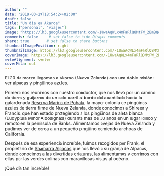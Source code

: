 ```yaml
---
author: ""
date: "2019-03-29T18:54:24+02:00"
draft: false
title: "Un día en Akaroa"
tags: ["personal", "viajes"]
image: "https://lh3.googleusercontent.com/-1UwaAqWLx4mFaRlQ8MtFW_2BmBQoQzYI__iKcY6HBQI4tBTDssnyHZMERtqC7MsPHopqGSAZY-Y_S5xav0P3nsu0xzFrKcUXlGQEI9Wwzp756P6SF5svbGw_qrgEAQ5okgovJU8Xpk=w1920-h1080"
comments: false     # set false to hide Disqus comments
share: true        # set false to share buttons
thumbnailImagePosition: right
thumbnailImage: https://lh3.googleusercontent.com/-1UwaAqWLx4mFaRlQ8MtFW_2BmBQoQzYI__iKcY6HBQI4tBTDssnyHZMERtqC7MsPHopqGSAZY-Y_S5xav0P3nsu0xzFrKcUXlGQEI9Wwzp756P6SF5svbGw_qrgEAQ5okgovJU8Xpk=w1920-h1080
coverImage: https://lh3.googleusercontent.com/-1UwaAqWLx4mFaRlQ8MtFW_2BmBQoQzYI__iKcY6HBQI4tBTDssnyHZMERtqC7MsPHopqGSAZY-Y_S5xav0P3nsu0xzFrKcUXlGQEI9Wwzp756P6SF5svbGw_qrgEAQ5okgovJU8Xpk=w1920-h1080
metaAlignment: center
coverMeta: out
---
```


El 29 de marzo llegamos a Akaroa (Nueva Zelanda) con una doble misión: ver alpacas y pingüinos azules.

<!--more-->

Primero nos reunimos con nuestro conductor, que nos llevó por un camino de tierra y guijarros de un solo carril al borde del acantilado hasta la galardonada [Reserva Marina de Pohatu](https://www.pohatu.co.nz/),  la mayor colonia de pingüinos azules de tierra firme de Nueva Zelanda, donde conocimos a Shireen y Francis, que han estado protegiendo a los pingüinos de aleta blanca (Eudyptula Minor Albosignata) durante más de 30 años en un lugar idílico y remoto en la península de Banks. Alimentamos ovejas de Nueva Zelanda y pudimos ver de cerca a un pequeño pingüino comiendo anchoas de California.

Después de esa experiencia increíble, fuimos recogidos por Frank, el propietario de [Shamarra Alpacas](https://www.shamarra-alpacas.co.nz/) que nos llevó a su granja de Alpacas, donde conocimos a las divertidas criaturas, las alimentamos y corrimos con ellas por las verdes colinas con maravillosas vistas al océano.

¡Qué día tan increíble!

<script src="https://cdn.jsdelivr.net/npm/publicalbum@latest/dist/pa-embed-player.min.js" async></script>
<div class="pa-embed-player" style="width:100%; height:480px; display:none;"
  data-link="https://photos.app.goo.gl/sPemmbpe5ghzcv5m8"
  data-title="181 new photos by Jorge Cortell">
  <img data-src="https://lh3.googleusercontent.com/OiepyhFDG59P4oexdO0lD0B2pksMF_jNcovRtELSGwF6OIb0ihh0iuckl0flmCx5grKlJIpQQ-7N355FLVZg9VevX3RHFrpSxdyPHSdQLF9f5ngSiPH96I6_JHB6kAx0oaee6eOvCG8=w1920-h1080" src="" alt="" />
  <img data-src="https://lh3.googleusercontent.com/mbQbPV0L7HKxQasHTky806qyE4vyt-U1wfJNwlLnoAqkf-MlhHOyODENqZXI7_NESCw4iixNzUOKSeS0eRNwnH8-pzbfXBUR3zJqpByJH3ez8m5s0QlHfAzHbAU1apLuCJ_l6QsbClw=w1920-h1080" src="" alt="" />
  <img data-src="https://lh3.googleusercontent.com/6DkmgFUGk4Jh0MdOOKOL70QiCn6Pr8TQ2m-7yg2Cw134MCCYm8rCI52_ET7ale7TVnoYbMpkNYzmyabJUHpcuBc0PiyYjFGEF2pAtP3Kn_V2wJ363QRsPrPp_JbVb-EfIDHcdTGrczQ=w1920-h1080" src="" alt="" />
  <img data-src="https://lh3.googleusercontent.com/IQCBkGlmutCo810GQeC82A6iwOSW1DJsk8eex-4G4CdQkdW96GSFXIu_oCeEzJCYnOZvXvrsY8HIkxcdD-5TCk_cfMX_01dyspreXGr9n-d5DHyoSnMxJwGAU82dcwsPOPCTGddYI68=w1920-h1080" src="" alt="" />
  <img data-src="https://lh3.googleusercontent.com/VWp9Y14qxtqQftrDDjYkiYPyiEQBWQ9E1M62ivcUBkDKVnYS9YiXeDe1diL616EO5PaCymBE3g_Fo73IG0EzcHwHGPFQ_RZ5wWequdsWSUwPJlVQuBdV2zvpG8jpkhbqpNd0TFsD4nw=w1920-h1080" src="" alt="" />
  <img data-src="https://lh3.googleusercontent.com/nfVgLLQMvUi5qDBEGzyeceeFsOQqNXlpPSrXBUBlMZdYPNnB3PRgmvf-Oeq5kHaqX7sPhcqlPwPeVGPvJVADIG8PpbIg_9Zy2S3uTGoh_2N15WTVOLeeiCsXYcZ-j9pn_UjDc94feiQ=w1920-h1080" src="" alt="" />
  <img data-src="https://lh3.googleusercontent.com/_q4NySxgd-wLhJdKy7S6E3uD695mejSdsLTxmuCQGHgQU3XsfmHVOkjMDYqwbkkTzaTgJ1-XrGGJ6g_HFM5spYh5TsnadWWxyoBfWLgKey-cN3chXqB0rG6LBfchlmRfRoMopP1tlGs=w1920-h1080" src="" alt="" />
  <img data-src="https://lh3.googleusercontent.com/9nOyFQ2NlFIW1soOGbrrZBXSr1NPo_gh_08M3QVfom-IqBuYH4f9zE0Lh4TkEBUZ0ndALWGxv1jYtUuXiZkxiN1J9q85BlVKIbAMyzzHwsEDQYjDTVIF86NDWlIaaWg9thzOzITO9Zc=w1920-h1080" src="" alt="" />
  <img data-src="https://lh3.googleusercontent.com/V4oAWwlvpb3dJUGA4pvkWsgTCSpRaxSC3X8951PjdQWRg7__k9UfnealKu1ZtgN7QB8e3VL24Or2bZvaPsahiCNcwl2jgSkCmFQIZL463uceIURNW7uu59xsD_-A1oLfxbEeOLPJ8jo=w1920-h1080" src="" alt="" />
  <img data-src="https://lh3.googleusercontent.com/Y2wHt6yAxuzMBRmmK4iM8a8SLLpHGVdDuBez62wNB9asGcAtvmgrWuGDhdZi6t4LY2hAQ_i4e3v-NBJOGkAnKBZukfUqiuOEmfKppC07ci29CNMCUz_kesSveIaLuJDSH4YY8_MpBVI=w1920-h1080" src="" alt="" />
  <img data-src="https://lh3.googleusercontent.com/wrwf5vRo9IkFjZUkITHvzyg6H9Ph3H2KoXlg1SpJpTBQllyZWzlRBGOMg7zPkx7Ay-872rhEqaCCXkGe8M6UB8N5ZNO2hghsygcVNg0Q0kq5602Cclop9Nqp5DeT6egDbwsb8tjNXnc=w1920-h1080" src="" alt="" />
  <img data-src="https://lh3.googleusercontent.com/SBlb-9FkCltzcf0P8Ro9AlcNvBU6PSfG7b5pkgTaXOcXSGSj2d8bhwNfxkv0gRuvMpUOpA22UprtX-X580i0xws99dvLGe1YXEbRXcDKDLnjjEy4qaSxKsjoF6py7Nf_ZaEcrYKTsFA=w1920-h1080" src="" alt="" />
  <img data-src="https://lh3.googleusercontent.com/7gJICJhHLNJqSs5L5upHdHYfjX-anDiQIDKmkUuGw6BPidztV43Z86WUqjxjxTiMV2ehRXwYXZj_HtIg8-fdb6KoJ2ptPIhUJr2yO7AeYMxuAe4JJCN_wIZ44w1CXw4ukDPgO-CPD5c=w1920-h1080" src="" alt="" />
  <img data-src="https://lh3.googleusercontent.com/ZFHzXHFbmiF9t5F1FcBVMeP9NRR58StvM53vUQ2ggUjty5BrsjMZD7MCDe87cTWdb6l-9JIv9w7aTjnCwqeZlcY3yWVyPrYG_xAp7R8TS6E67bg6DRJFKtO4mNhkiJXqkrXA7XzOMjA=w1920-h1080" src="" alt="" />
  <img data-src="https://lh3.googleusercontent.com/yEjowkE0kIdu7D6wOtEKUhqwT9jZCYo7DnWu-I3fpcrCaA87AGqCVzPbcuR_QJKT3ozwdUC2v-TpxBB-igCnzT2YtLn9oBH2R1MsI6y7PPhU7NR9J48g8JQPrqb2pOHHQfoFGb6ZzJI=w1920-h1080" src="" alt="" />
  <img data-src="https://lh3.googleusercontent.com/e7Yaf0_rZP_SvNWirV-OIh7tDU283xcgd3gXc84h1MSwsi_QfOc0rWQvQ8dewZIuzUlr2E-PRT4htXrGWVRYkwG4cQFija-9KcQkb0tEojFDro6NPKEO9Qft8cD2QHzUQnA2oUKRlVw=w1920-h1080" src="" alt="" />
  <img data-src="https://lh3.googleusercontent.com/VOeDdkMXO9e2bceYVzqHFFZj2PsX1gXR_VXxOLWX5IjmLPezvj-tR5mTnKyKpj3NHAOOuhfJyP4IlboYgIFh0d64rLvqryyn8pknAKO7NGKukDpG9xvIlOG24rSEkTcEzkFokRnJqaA=w1920-h1080" src="" alt="" />
  <img data-src="https://lh3.googleusercontent.com/-KVhn7CMlKjwTps7Ja_GaMV_1nwQFh_bqNACVAN2AZkxe1IekkMsW1WEyoiuF8uSOEwvhHv1ZCzrdAYvGk0mZRfbpFTErfjhH_UrSSqxRacHBRtqdLdUiODA33-EjTz0WidjeW2ma1g=w1920-h1080" src="" alt="" />
  <img data-src="https://lh3.googleusercontent.com/OrO013eoC-GdOCucFjo9Rqf2hwbl5wOPaZslA73wQsEZwTTMvm5bDRwg9NqeSp2__g4-DBYFOxFaoThMtHc_Iu3-9Vas8xl3Jt8D1M_pT09QbkDakLiFb4hAZY6WG2Z0Xui0OlAA-lM=w1920-h1080" src="" alt="" />
  <img data-src="https://lh3.googleusercontent.com/GF30U06aa5un904aZUgqdW_PFXTPLioJNglSn9i0qgtRndwiFnNOvCr_MG2m0uNg12c5iL3AyCef1rjcTgO3A3_z0xXCFN_VTm16AI93tXPTEBtM8ejTsMuxOpvRnqOn4QgsMcJVR_k=w1920-h1080" src="" alt="" />
  <img data-src="https://lh3.googleusercontent.com/Vjk4Tjy1uzMee2wX0hNz7DI1vw7GlCB9rRDVMr1l5MIiQlZ-V2ZHVCVBtslpNthVnL02AiXrYOlWSayQ_NxOGe35NQEDKGQ44oJiUEd0am3TD1yRXF2Bq6HaxTFpNFYg445hj11zp8I=w1920-h1080" src="" alt="" />
  <img data-src="https://lh3.googleusercontent.com/GWyacsRXOmVMw3CfoDWbRvYcZR3bwm6hZCX0Fkvag6s2lNI5oYYIZ4Y_tuOD8lC00nUxYX3KIS_kN1DgDYnwfugPtqk0HVtQcwtf4jIqFdPbPKi1hYju04n3ORyuAoNRIqQEOr311Zo=w1920-h1080" src="" alt="" />
  <img data-src="https://lh3.googleusercontent.com/u-CjaGYiSJZMoJnPHnsAFj1w2oUja7xrmq0X7t3hi6hBxawZ0ObtbdCDBs0vs32W1_8Cztw3IG-AOALvEn9vQ9eBVo2UM8BhtMYO-Wyj3jxKKt2CcIUPOPRgA044nmrVmlcoYlRdFZQ=w1920-h1080" src="" alt="" />
  <img data-src="https://lh3.googleusercontent.com/0PsA9Cm05lLEZ5eFvaM2i47PvqWePsIVzcAsNBcUoI7aXO1dKrXWLhNn4MV9O7ocHfngSdZSB0_iRcLYMYy1ry8gdhXxTWK7HLqmL8K_xz4-GIQTGAtxUpbPKs7rXIz_y_2-h0OvPvM=w1920-h1080" src="" alt="" />
  <img data-src="https://lh3.googleusercontent.com/LCw9KAjNwN4LuCq6v-EPw6gUVgJw4aBWPfc0jpMVG97_TYJDSV5Ofqg4H-SnsztIz3pcmXtrlKKlOlElXmrnvlolb8zM-5y5EJYEyUKDyzoUQ-qGuAN49TtLbFaac0LuVW6IFfvgrhU=w1920-h1080" src="" alt="" />
  <img data-src="https://lh3.googleusercontent.com/SNEnJpNhTKJ547yUgkGd6ckTbMEugMTASlbU4XqIb2xh2OLPHo1BRlkGTr3Dp4k8OKK4kSt84Bccqmm_fgmEaQkIghDWv_ln9pEOY-eDTemjfPhxnqT6f1DUeEIIcSjlM8ULf7nR3ms=w1920-h1080" src="" alt="" />
  <img data-src="https://lh3.googleusercontent.com/A0Y8rF-Y16_tOy3LDSLpIidjOmuc4r1PR2qockFmtZAAUV3T8KNsL_x2WOJBhpZDfZZ54Q_Se_4qsyV_-Rf7QPZKjL2m--7xDvlPg5ULskf4XvhtzyCTsClH3xb2YHtCVE_AFSWfnxo=w1920-h1080" src="" alt="" />
  <img data-src="https://lh3.googleusercontent.com/xpaABTcqHrAqS2eLlqAdx6RfG-oRIuuC2341lAl56sgShzlKTstzuCQNihcTulz-Jxb3eLJJNkmnr6q96yszlvs5nrzbjwSML2lX7gYNvXBMugiBaBLZZBsW2Ki5Z0QxXrLYZxZ6vTU=w1920-h1080" src="" alt="" />
  <img data-src="https://lh3.googleusercontent.com/Xvd9p3WtAkp7UMaz0rzb6O5xYQIDVtIwSTOZsfn9uPkHl1VN7LmTEvgQrrDj3q_MCdFot5eFJ5g5YHWX74ZyppEFVF86sp74B2Nfl8nfzJ7xPTtYx_DndeMGNb1F2RGcTG21KjAckOk=w1920-h1080" src="" alt="" />
  <img data-src="https://lh3.googleusercontent.com/K1EdXi4q1nYY74Z4enSUaDWWFPFuhgoe5lzQxNe8b5HBQn5DWiS7pg4ZToaEULWu62BYY3Z3Q5-XnU7WbVbl7nedYpL05l8qj-Gv4KTmOHkxTJjLvKHtEOrm2vHcYxsS9GoAqzAmOKY=w1920-h1080" src="" alt="" />
  <img data-src="https://lh3.googleusercontent.com/w7OVLlOxxWtPC6ylRDWlUsHGufYbCiS7rWIpO3U7rXWZtz0vbEioDDX9t3GSBTTPGsrsNGfM3D2HCrd8wetHYCEMpbFYjNNj5xKqx8ygpRNn_CBMwl8pIgk4hTH90qPOdsampL80m9U=w1920-h1080" src="" alt="" />
  <img data-src="https://lh3.googleusercontent.com/zNlUGuoimnLEWhQdHqQ-BsLgxC5iMQ0SJnaQQU3fFu6IrcLRtHC9s-1mG35aDHfFG_6KVVSaX-OsYVJZjbWp--ykmVWlKC4S_rg4Aq0v7RV73JfeSvO2tRKGWRq6dBjkoweCqn844CE=w1920-h1080" src="" alt="" />
  <img data-src="https://lh3.googleusercontent.com/Oli-i4X1wCzv1VEjNDBYMw4FyGgvH_u_6bkCqZqq0i-dYqgZS3k3usJJSbM6NeZkHjRpfO1W4vI3FNosiQUhY5MQWrrgXo2p_SFOGHhcUjOd9P3FBS0Tjpk2iYPhjt1HoMlzsTKIGzM=w1920-h1080" src="" alt="" />
  <img data-src="https://lh3.googleusercontent.com/VHPdkoPdYHEkQTaQFm2-qN89jtSp4IlagfjjEjitdhcUiwhwSa0RPkJEhl8oVuXcT4hLpSlO4uMPSyc27XNBtPePfziGfHdgUA1yNYeB3xpkCUvvaAgt5szu8FZAbOGDPXECugayMFs=w1920-h1080" src="" alt="" />
  <img data-src="https://lh3.googleusercontent.com/j6nRE6Oehsx4Kv7hLZnifKGhTyc95-rwnPBZBA7fOZQy2DvtB4XWph9fU8OhZAkM3OlGtV4f7ODLLTDFv1n5iPTtXq19JLv07aNVorHy8Dt2kyZlinOElP-taJhbwfj-Pa3f76GFR4s=w1920-h1080" src="" alt="" />
  <img data-src="https://lh3.googleusercontent.com/TCpzoFdbnIAbCSW3wfiNQF05aMjy_BnnEZdimoIyTL-1Gr3YIUothlsn8oHL0baeyz3vTVVFsraj1yHgsmAGslaU6W_MIfdoB6V69sk_TkXXi1FhyFBvIeiZF4JgtJMmN9ppesduc_Q=w1920-h1080" src="" alt="" />
  <img data-src="https://lh3.googleusercontent.com/qCIStPPvhFPlILZmUQn-604101Bkc0_2NP7vU-bOpoQ4liJTJGZIfCCfox2LCj5mc63-BsewoWsGHcwdeco-9h4c4dEop_mBrD16VYgKY1ZB4rQse5p1Qn0InXFqJpDEH_HChSRtL3w=w1920-h1080" src="" alt="" />
  <img data-src="https://lh3.googleusercontent.com/g1JdNl0pA-2dLfhEGRzJpeTQw2IQZUuquFwLTZeRnNGpxcIQCWMkOhFrcJUDbjLqDDxgi4Ycu-HbuMiPoeG1UBtO5A0aW6yCaNNLAyOja5TQlhaEWe7k26jl_LCHYjqlOyJssK-V88w=w1920-h1080" src="" alt="" />
  <img data-src="https://lh3.googleusercontent.com/hBoub-15gyczzrSl2PHxkuaQAFo5HD8mdHtLj9TIx6rFDKOIacb4nuepWalrw5A6-JYL7iqA3fG64Nia4XU51eyWnpBEWYykLK9Ma6Qut8dlgqtjde6z7rhPy3vW_B-WymdxO_xyQuM=w1920-h1080" src="" alt="" />
  <img data-src="https://lh3.googleusercontent.com/07F5GRtwYaGF8jVv5CPb_1IHgdUjxun_9tTjsseEsKm5qdKKEo3DrVmuuWV3A8RaxWGAL9NnZiZI1ezHTa9uyXP8N6Qk4gMINOKfzOhaRk_Vpv4-ZSs6Tsqd2b8evMm4yHIUgKmYHkU=w1920-h1080" src="" alt="" />
  <img data-src="https://lh3.googleusercontent.com/4tJpWz3ycMDNFM9tHTi8PMCPAraqbw3xMQyLg2e6eW1xJDqHc_BqDzrta_eZA9jrle5UWuaY1I0o_TQR-beNXK_3JHtX9fx15Zb5gwYafocTpUBFpanrpoHaBNdb1kCxAhdWHw2qe5M=w1920-h1080" src="" alt="" />
  <img data-src="https://lh3.googleusercontent.com/hp6km8m9yFkBMdW0kIJyEEcDDTjUsEX6EnURkiNxTU9BBtrzbrzZgIpqCOnrNNjjuaEVuRwtt6tozjuRfMf21XhgpG6ZaH_1_WRgym2Ri1NdajZerLxkcS4zDITV_K1etBeRzv9akSY=w1920-h1080" src="" alt="" />
  <img data-src="https://lh3.googleusercontent.com/WkREwEyRLC6ctDZQB4FoeLC0FrQg0oe5TrDTN8eeUM9lifca49rcwxuSfIgNz9lhuYLMdAE1AgeHHrLHtxJG2RkjUFSH8SPi9SlPIqdO6umeGfsYG0LuxM4ID9zFEsiw1D8BaeM9c2A=w1920-h1080" src="" alt="" />
  <img data-src="https://lh3.googleusercontent.com/WhUtf6s0BYcC1UlV395HHATn2RJKxXeOWRA9yKINtTYtAZq0vZhOom5D8TN3R5dkk4V8nLdMpGmMbEYmgG1C5XFcvJQl-IzmWGqU3YGELhspKHtvVPDWCPhca9kscz9rSf05t3_uj1s=w1920-h1080" src="" alt="" />
  <img data-src="https://lh3.googleusercontent.com/AHarNnECPtZbIg1rUGWmp3GYXI6vQ7Q6FhbmSSA2AMz4ur-Pnilrrmq5O6roxsMFmNigS9drmOrKM0WPe6y1pMG0bjpajTv6_FbknWggx_SWuEX-oK0yEQKRXaSM8IgvxE6eM7e5a0M=w1920-h1080" src="" alt="" />
  <img data-src="https://lh3.googleusercontent.com/aoylZ5k59EnkLr6sLsl5aLCv736-7ZKlahDWcuzcJZAwNWjc6J2fcmKPDR_MBKyWSwc3SPHg1lb6dgJRwQ2KjrnJ5e1AzkBYV1iFBO2rF311iXOcjffgjQi7P5L6rZXHMU71lPv87HI=w1920-h1080" src="" alt="" />
  <img data-src="https://lh3.googleusercontent.com/Z38RRlYAnhexaOtyz_n6vjh2QvpSbYXngMNpBBKo__6UTgVeXRBnh_pzBDfKK_VxJReMW8SISWyXzRccexII67wNxEcQ1jW56M87b4TtXT1feR2N5GUREdl0S8MHoJ9Bgl7tLmCWScQ=w1920-h1080" src="" alt="" />
  <img data-src="https://lh3.googleusercontent.com/SpT7AG-iRpvuJxIgKo61Ez8aoxTzR5kZ4F5syJr04VC-IzPheqLDoEzQjiq-8LC6zDNAfQ5VPvflkdZUX98KzlsnVDsfZDL7LGsfxys26MHLH6gn6qLKrCwIYAK8EzWgRsliSola2IE=w1920-h1080" src="" alt="" />
  <img data-src="https://lh3.googleusercontent.com/0M9jd9XtR3RRiKH2dFH_2izv0j2CCxTwrTUO5_1AEcwDsyZrfm7lxJWFy3emvxueMTdOt5EqVsZvM0SITbT7o9gnkQ1bAky-FQPH7Qyk9EdEVJEzJ7RhritA-EY1-C73VgGgszpaz4A=w1920-h1080" src="" alt="" />
  <img data-src="https://lh3.googleusercontent.com/jAapzw4GOwagCEVMa2JHo8rLPD8QgfT04Z9n5KJiDRy15Es3roOwKQbyBK-aaEX1Ak90nYAeBT_tTZn_0ROyeI5pypFb6sZroE13rKOTV0XJ5RUqOLyg5unrYuq2z-Vs1ruviqEo6rA=w1920-h1080" src="" alt="" />
  <img data-src="https://lh3.googleusercontent.com/gd-Oz6ITddD-2UEDxAYWXvK50H4jXzt6CzICjBQRdYsbGHi0NEwmKIabHGN_daEKotSGLd-NTjQYgkUxdP3jDfliSVf3oqDLNgLsc2BgtzFaKTZZrQwV4kp15m3FF2vwTnU-myJV84w=w1920-h1080" src="" alt="" />
  <img data-src="https://lh3.googleusercontent.com/LGs3Ur_dOG1fPjWuBl93jO3ykDNy3-D9c6RfkiawyQyMvZGfOPoPJLGEcIBmKY8SjY54Zn0l02I0Ulotyyhu4VwgO1zqjewAzn2_luzu2Qd08Q76Byu3q9NzeZKPTzyW6y_xU5p19bA=w1920-h1080" src="" alt="" />
  <img data-src="https://lh3.googleusercontent.com/zYgxa3xuvfGJnovjCyWS84uKSXgFWd64AOzWjPXHS86P9N3a5Qw_4F_-cTib1FQPpSNvqq-11q67izTXqQVLqG6hs4anlC2yZYXEDWc0W8lpLl1QIl5QBTTZJgFj1N6Akb78lJdKaaA=w1920-h1080" src="" alt="" />
  <img data-src="https://lh3.googleusercontent.com/h26seuLCiNe2oyjg6O8Ndmf7b_yH8NPK-BVF4Id1FW6bzM_NkNiG0O1YBhTCCndtz-i0uTxmTDSo-ciB1a5pODqhc_A-y_gH3JXxt94yo9Vo89UdBfhq-vZ3lKcCG2NLSZ0hSw9olHE=w1920-h1080" src="" alt="" />
  <img data-src="https://lh3.googleusercontent.com/ufbLFyLpEmOjTymFH2_6mv9eiuU0GEvkwMPaH-qPxIdu35iObAnELJZNi5QXaXnuoLsGkB0E8Fk0iDF6QzhsW94dKhT0vog72e7j4ngnI6tGwFygCjeTUUEVGaBYJGT0rjDgkU3PSn0=w1920-h1080" src="" alt="" />
  <img data-src="https://lh3.googleusercontent.com/77_55933aofKIMXL4NuSshUh9LpJwAQvfVubnkILc1R18osLyUFMvgaYreO71qVjpPjtzXkO_wjordmz3yfwNGIIQCU1qNIa1PvO2VIqitZ9Mek-P5W_ERIwMrxWVQATmeQ57BnrmAM=w1920-h1080" src="" alt="" />
  <img data-src="https://lh3.googleusercontent.com/ITbtYJUGXD5Z7v5r9dbm2PwSoXpoQeaX73f__iWUewgObeQMcajCDzfmWXBFmy6uP0CUc-ulBk7UJiwHVkZBQ7CxgAbl7Q50NXyrho0Rvh2JPA3PPXzhN_cjfK1flEksZc9uOj7hMpc=w1920-h1080" src="" alt="" />
  <img data-src="https://lh3.googleusercontent.com/-JIakFWAuK4wCXIpi4b-cMOBeQ_P-pL7jAhHZWrBNJC2tVFV_U-9fRjU5qxlWtClZyVMv-mH9eEI4P6cBQrhTb-5Fghl7tVsnOpNHD6NSstRdv_7e2aJW_7O1Do-iz4GIZmi80H2B_c=w1920-h1080" src="" alt="" />
  <img data-src="https://lh3.googleusercontent.com/D3eJ74IaGW8iEaqp0uFc7_DGK4PDh_okST8YMug2SfmukAgBa9EVgPH8WyQ9KkIuoyBEWmmG49aP6Vc1tVPJEVY72WlH7O5iS1E0sQICOXvDWL_KWblTsrvO_pJ3WpMadYkDNLh7eGw=w1920-h1080" src="" alt="" />
  <img data-src="https://lh3.googleusercontent.com/dT-HIolP0QvmD6Y7_4pAhINud__uqy1uO1yzKdrnNcgTQbk0raSmWEmNbgn1y7I24pEavLKpv8A_DWlcJr59O4cBa0ZjKxpvGBiIzTya6HRITqTeb4lMeAmG7gZyykfdBWfNT5LenQY=w1920-h1080" src="" alt="" />
  <img data-src="https://lh3.googleusercontent.com/ls7GgODSbuOzMg8Q61RkLcki9ErJtHV5T0aBQgFBcm0EjsGsPkHMzDv2Qiy3a2wPJp9-iXQX6qZnGHq8wjdCtF4CWzKf_zGuwW_N6H4c_oG10ebcBC4wCrLC1ysdsl-dIJouGcp_33M=w1920-h1080" src="" alt="" />
  <img data-src="https://lh3.googleusercontent.com/vTbrtQJmtBlwhfZbk9uR5WoJeKbggy-8-ldss3CjoBnWDNxFM28UQYnDzopgOde66i_w0ossESVOQM-9jfeZN4y1v1iBbpDvptNGaF_Iu19sNG_yopTDIBFJt0CDzIl4LP7-1g1Dqys=w1920-h1080" src="" alt="" />
  <img data-src="https://lh3.googleusercontent.com/TIWPyfqEmTtSDKm54g2Ms7Pofe9p8TFiu1uxidxyx2mEAJ4uQ3cyH04zeUG096-f5rINOHZ40yR27fxcX_C_0d7G3pIu642VZZwkCJQOgqmsvfvkvOEqaQScNjY7WnyyS9VFToVvKZY=w1920-h1080" src="" alt="" />
  <img data-src="https://lh3.googleusercontent.com/4zOvTmpkSvqk2f9lYrEpgXviSygL35Noe7pCRqo5nxFMVV5J46E2b1cx6iE85vhCWaFIXk4KQ7QUePP4OMyurypmhe_fqbx5wLbAdHdNOoczhlnDBuZq9dLlqpTXGxaPFD4uazhbTgU=w1920-h1080" src="" alt="" />
  <img data-src="https://lh3.googleusercontent.com/t97t6VhnBLbZYj0RbFrN1EccgFMAjQW_txi4AMzwaFZuQOO1uBwB0Vwk9U7-cQPs1fbjyhLGrCK7Tk7or3GPcD2OHa9bl8yKYh-X2KlCKrJUU1duhBUEnFLDWh6KwdZQzZMCfLVgYeE=w1920-h1080" src="" alt="" />
  <img data-src="https://lh3.googleusercontent.com/2VRwni4hd_zTfceCCQ0WsoHd03674wHhBV4cBTet-FDGPvdcBDHBswfK1Fo-tW6b02ilDOxXt5ejMKWm92LtD1r_xqSNOmb11GTCRszfAymQH-n-nM5oW8AIHPZaBwiIUz-eV4O1UOQ=w1920-h1080" src="" alt="" />
  <img data-src="https://lh3.googleusercontent.com/PfGlSA6TnoXPzDw02RbVbJzz6ETHwD3q7g2hEPAdHaWYbGIJ2THy8prPivEi9u4nq59XNgFEe-cdkrNQ8o07yOtw2ZxBy-41Pc0BMspkF9cfybNPKW-Nf4tjiQOEB6oHu9t00YeYWfQ=w1920-h1080" src="" alt="" />
  <img data-src="https://lh3.googleusercontent.com/WuDx9rDD5ed-ws1RNzw-5wj7WPpsmGax820dvyvNZNa9G5844zdbNi3e27i268pydGpls8qAfBJTWUuNQ90-db4nuwUgP1w4si3N512fFbNHc0BIRg-YuABx9bDLsHw2J0keG6Psxsg=w1920-h1080" src="" alt="" />
  <img data-src="https://lh3.googleusercontent.com/0TVNCcWrt2iEQ6EN-phIWgRKq71tb76Xii5jIg5erGYeMMVfe2Xd_-jvZLS6opdNcoCNFDHiJ_kZmhhMLzy6wbDAimQ8jUO5fqVepCf0G3Uqmsz6Lt0QhcKXNoQJJiPi00GlnMZDXsk=w1920-h1080" src="" alt="" />
  <img data-src="https://lh3.googleusercontent.com/yWBBNlJdIEztUf3MqtRc4uNNviIZBJq6FsW-kDbk1XVpUBrNZE4x0cyaGPjjWSUq0V_MvjTYbcbSco37EVSZxTmjJnyZBAvhrVmC3XQFRF66ldTAyEn7r62-fPGo2nwuonoGdDhYI_0=w1920-h1080" src="" alt="" />
  <img data-src="https://lh3.googleusercontent.com/b6TWjiUiG_NKTX1-e7IAzhNJpynpmWSxHM0blre97Rf5SoUP7kVO2vGAUNe_dxg__lXb4hMtfg3ObeouxBCgsOcyqV2kPkkHM5LT9YvtogUR7BREm5EULRXqJgTrhOWiqM4ZcjeuLME=w1920-h1080" src="" alt="" />
  <img data-src="https://lh3.googleusercontent.com/R5sJcjWzoaDfqpxOKUx5nnvj-TErf2SSKzFybysM37nCdZ5toWKNSRElGArxQcx3xrkuYTysIPlf0AFFMdTc_pi51ug2-oMFR67OZWFpKr-tivOPvggagDi_s9kefCIZZWJxRVZnZfE=w1920-h1080" src="" alt="" />
  <img data-src="https://lh3.googleusercontent.com/zFLkmH5F3bsozfplqp9G4G4gwmj28t8cEh-898YrcSiN4p_Y0bBzk5Cn6fKdHFJxFJYJr9v9Br6gFaCI5602m-r2xe0nJDlqwQFpngL74IWTl9QzsLbvy3Ycf2e0LlrbMBzLzNnK5mk=w1920-h1080" src="" alt="" />
  <img data-src="https://lh3.googleusercontent.com/8yOdp5hRtztsxAR-lVUqnyL3V-VegQj1axNMWbarnXrN7YX1yaTPV8kG_YUfWQGMVNj7DwKGSuuAdVV8Te1R6I6JEHq2yJllqfccof-FGO4sz7jNRtE-shA-MGh73-sxKwAfL0Qykto=w1920-h1080" src="" alt="" />
  <img data-src="https://lh3.googleusercontent.com/mqxX4Hfjqraao4SP7LLQF6r7meeqrGUEU7fMJyjuEADT217wmJ2D_GnSdoCaOXahhYuI0rXpDyK1dkDLMUZXb6VEWGUB7dC_ImPO4IRUNI4LDeTwoD0xaCKJQlXPgbDSl-s5Wtmg0h4=w1920-h1080" src="" alt="" />
  <img data-src="https://lh3.googleusercontent.com/0LoxhTXl1j1YOe-loseZO0sknJ8snGqlUUCfoRZbcHNr4EB8MiBKoAnplaI4cuaWmZkVLKSdideaSJiEVltQw680o0BTw6C68uZCEDd_KYpoI1wgU1I4Hq6tORfjImSXu4ttMiu36rM=w1920-h1080" src="" alt="" />
  <img data-src="https://lh3.googleusercontent.com/j00RNgp-L2FRWdJIDSerHvV9CPt6vEnyWHvKfOfuAWi5AdMHhkqUjm9AZ4RXwLj1NVDJTf5XXV0uBw1OKKaoONPVsX8aHSiVYvj8yCenMMjb0vtT9J930diu-vrdW2GKeeTkx2qAt6g=w1920-h1080" src="" alt="" />
  <img data-src="https://lh3.googleusercontent.com/qFNYZHgaRZddmrd8U7vtkS-Jsdfiejrbpd8X6FFnwhsYJ2Y9REP_gHalIm1rJpr5V-YhgRUjAW-YEUKK6Th-j9losGVO-_7FLFa16cunEGgA6jwWQ-NjpIWD3zd3EbR5-I2JrIbuHGw=w1920-h1080" src="" alt="" />
  <img data-src="https://lh3.googleusercontent.com/Y2jgFun7fm94iXMnXZli0lYhmf7NPxae4n7WtnK1RPKSgnC7GdAQiC2Drff7OiXiMh-u_9XaYcDZZSbdshChIs_VNgB4tHPc5T0Ahmt5PiIWXAzvYJr8thtZyY5SH-wNlqHlbBAdo8s=w1920-h1080" src="" alt="" />
  <img data-src="https://lh3.googleusercontent.com/aZb-DTO_DGU01cw2YnmEx8pfYd3C35TLjJ5OMWzmNA5m-D9jTWp6NHpy4g3CoriKYiSLzteat3lEZTifQM8RS86WBDJDR3Jl01l1dVUPmgs4LzUumyOQ_8mQfKblp9_327b8WPiAaQg=w1920-h1080" src="" alt="" />
  <img data-src="https://lh3.googleusercontent.com/14D_cwKy-rfJAuj6zRkscMD00WLmwVMRJmESmkLjqw_G5fwpONAEqUt18F01diABTXjFGTlQIPpLNsTuAliLWJVyFmhpYYG7gXq85Y7uzbRuv8xg1qRMViptfn16jbQhGHgQAUuwwX8=w1920-h1080" src="" alt="" />
  <img data-src="https://lh3.googleusercontent.com/4ht3DRD0p3H5S-hi163CHje13KxqirpKvmMz26NnmtZMjvfLgByfSctrlASxfitqqqnbnPTdFvwZXWxLv_VyJ6EfxTe1YeMNFGtalYlP874MdJ48x26RhLYzhwiPj9RLi7ny7FDBy4c=w1920-h1080" src="" alt="" />
  <img data-src="https://lh3.googleusercontent.com/dZfTXC-CEot8x-ZP0hEfxxtRzWxBYFTSzYSjVtXq5KdA3lUq2xpGvHbY8FOty6iVMF6aEISs2QFS_DaLAx2M8I1YfmovFDvbs9FzUYk_GA90vtjtTDQ1-2O8Xxr5knva22PGVyD6jHQ=w1920-h1080" src="" alt="" />
  <img data-src="https://lh3.googleusercontent.com/XJGd_DF6i3vZJjsCg9Yt3yDVUzoOmBL9ZQuTq9XjiEDoMrD2yFhjbao96HDSfSaiLAfyDfrcsJ-TqOCvbQ4hmRD0BWx2Jdum3WlkyQQkXoTcCtdGOGXsepU3dJjf2OHzYeKeZ0SHsBw=w1920-h1080" src="" alt="" />
  <img data-src="https://lh3.googleusercontent.com/mx8HydfcKcwtbgbhlN7kERknbPHKkZQfTbxgNgsLr4ueEfrmVs5ND5anPjWcnrS9ADswGXXJt9ewBEbGzXREdbXruItnAGyAmFROmtfhrVZBtBn5Fo-nPgF1EgnIJAowCuZL3AVRX84=w1920-h1080" src="" alt="" />
  <img data-src="https://lh3.googleusercontent.com/UKWPI03NlGjtabfC3G1JMHIh-R4Zoq92RWmhKDnbUALw2t2tuNBG3rY79yzHTTxGD0NR1ks-UeZPtL2i1xgTRUnllSfcM9fL8zxy9Dds-8C5aJgWgKYBwf62-E5Yam8oxf4b3268JLI=w1920-h1080" src="" alt="" />
  <img data-src="https://lh3.googleusercontent.com/owWPHP5-N-bB1NZd60IwyZcFq8Nkq6xPLKwq9ihw574k1RIllhomWSyvaOWJAoGJ4ujX3h8y0izeH1yEqv-c1lTeWgIotdSQAI6KhvizIYKFlSE3XRKumyoG3lCbr8hqFQ_hz6CKS8g=w1920-h1080" src="" alt="" />
  <img data-src="https://lh3.googleusercontent.com/IfulOSiY4FJHZq9WRGs59HcnJF3Q-_BM2pE1I7V4wUOOJAffyofWO75KV32fiure12-x-8ka_ibhDgDrd-cKjVX2NFvFZHZctuYm7RSsu08vAzrMONgIyiA8no7jrSRIunpFLEdU_QQ=w1920-h1080" src="" alt="" />
  <img data-src="https://lh3.googleusercontent.com/BqJgAH_K5uKiYcigVlkdwN8wDbT4nL6MnncE32-uc_6_fHE0K5pEWsYdkLY4V1AeXcdtzWtaa4KS8MlNnyhIcpWYJqYAcTpWCsxPZe1agLoz-ly7H8LkL4do5Ab_SYcNPfGT-5tiqhs=w1920-h1080" src="" alt="" />
  <img data-src="https://lh3.googleusercontent.com/pN5ARPVAthkavnUt2e1RFxE5P0Q9glUDGiSxLWbUM2NEHVyw3NM-P1rCHmz3_AqRLli82azCvrgF1rPdLXNoboVMd78Q6y8wEzwVFw4McnKIpTQI31FZhbXCgHJFHWuvB1p3687WRDk=w1920-h1080" src="" alt="" />
  <img data-src="https://lh3.googleusercontent.com/DucD7ElqiILBeriWgrFelt6sKTy30E1xgMt2xnUogk80mzbSyP0QJ05is4ew54ss565IKzPRaUbtwA7GSyJHqVpMaBYPThc0m8X8hleCu-YjM-fM3Tzdpjcn55972cQMlueCTP-dNWk=w1920-h1080" src="" alt="" />
  <img data-src="https://lh3.googleusercontent.com/LcG73ZwryVMyEyogrMT9jJcXJpQV8F10uIZZZIDwvcYy5P62f2XPQHGaLqxM_vsWooA0E_3IkrnfO2MmoWGDCjCuz_iVom5fLbYgAPaYw48g_aaqkPAmUo4tXqF_joiwZgpidyapvs0=w1920-h1080" src="" alt="" />
  <img data-src="https://lh3.googleusercontent.com/YqkwfJ1DwZgvGGgpImb0W9AR47KHwKOBanTSksVwshrREiM0EgGTOlXHApTWaZZ7-ijhOu2gAdmr1bguQS1Jz5gWaouIENRf6mt_6yJE09ClIkmMLtbWAqOfjGrZBpdJ0B8y0oVf_Dc=w1920-h1080" src="" alt="" />
  <img data-src="https://lh3.googleusercontent.com/VfeSd35bASj2F5KoppYXEUdKr-53fiGjm_W2wJKirrIGzb0toMYE5PkcwGerANT8FMAUxMdJB9aDh0MzIe8SQHred0jI0oVUgiYJYNMv14vFWezwQDrFctuqjWeWP2ns_t9wdoNgIGY=w1920-h1080" src="" alt="" />
  <img data-src="https://lh3.googleusercontent.com/WQN9CZT4NZjUCEArOZ-P7etS33h2-1zs9fQqs4de1TpJ5Pvw6Z4hSdd1uq8u02N7VVEsa933BCAM3OX9S30wlvBFp8dS2leSNB1zL9inYW2JcbJp7iiFOWYUW63119jDirp_QfEQIAM=w1920-h1080" src="" alt="" />
  <img data-src="https://lh3.googleusercontent.com/LoS2UZ7NYWD6fxBd4g_v3jhjJTJIDFYiJLipPLTAkKvooBo9NlX8H3sBS3MaaTvGI6-jc242V448BnJvL3JaANREB-8FpvunvKEX9kPkZV138FPO7xutKfV5JGx6QsFfppOrbCsFBwk=w1920-h1080" src="" alt="" />
  <img data-src="https://lh3.googleusercontent.com/8CuNCKfUZlPODaHYg-adbN77-mZ1PsWgW8Nh1sVUSrnrlb6rcaLH2sLl0eZkmmOP1z0LkX5pXIlWhKDon4BtoahyVrHFhDhvOEEg3aw9ApeAIJjr6TGcPON1nJfbCLukCDLX2tVsr08=w1920-h1080" src="" alt="" />
  <img data-src="https://lh3.googleusercontent.com/FDVmEvBgPVDweBylTUSQS38T4bvsstAOUmOUWAaYxXFqKMgm6JrY2dZGZbwlhXmMNCtog4HWbDzs_hSmIkvHcifRlSMFj6CRqm6F4bhnEqYI6KufX_GSyHcPVPipv85EnU_hdpcz-F4=w1920-h1080" src="" alt="" />
  <img data-src="https://lh3.googleusercontent.com/-Afg-YssQ_p9Jv_uMUiSsC9lHBnI8tA__9CdEN-HZwIdjFjal1dUYCI_fB47sx4Op1NQrYB7OV1wD1gNv0MZa0iKvMnVyN1rhhCmCm2gzc1qPDMgNgzUSLaGX8TnWve2wln9V9ibhSM=w1920-h1080" src="" alt="" />
  <img data-src="https://lh3.googleusercontent.com/gTDMvgYUMWKKkK7QXgbaPWjPbRt82_6TFpav2YKcZEeuKNFRDwzOfMD8kiNGKd9AOCbmcGYYxnN1fnCohRt8PMgtjsBUxyMkLoepYzCeg5_TDLihKCtAHhPHAAd_keC2k2F0MNQi8Yw=w1920-h1080" src="" alt="" />
  <img data-src="https://lh3.googleusercontent.com/eGg2Zct8y1lfkn57yAxidv2iM4RWKPahuwO6yPfkvmJ6npSxEotHHX1SlxosJCBNONmaxyEADa0PCz6KQM_UQr7Op4XzcRFqmORMYkLNMG7HuFr0NKP9vEs8rmf8Nm0KUXimrjzbUf8=w1920-h1080" src="" alt="" />
  <img data-src="https://lh3.googleusercontent.com/EXeO7pwjkLpVq_weMq9GcwBm-p7wzegFWlf3mvXGIo3v1V1ZH9f7qRvQHK2uLyq9x112VBMmZUFpjfUckSL0V2DT6Ehk8H2hIgvfQIhZVNDFNEtPd_fF4wBd0UawwothAJrh--uvD3Q=w1920-h1080" src="" alt="" />
  <img data-src="https://lh3.googleusercontent.com/1bVItjRMgEG2OQZtL88LpDdTnU4JdEylm_8ZBZmCV9OSOZ5_l3JZhxhHK7UL6k2qsNrxTsso__qk8JeaczJAbiXVh1jO_qyADXw7S1tEBHvjVounTHGnoifjmE8aVrKq14Xfw07JH-Y=w1920-h1080" src="" alt="" />
  <img data-src="https://lh3.googleusercontent.com/8DgtP2SBCjQ45INDHcEHEKmC--oIH78zjVRRqD30_VIO_skaihKTl-Su7d_fnB01SOFiUQ82TfESUaVfkL2l3B5SdYVkbnxzLQpCfWHwLPkzlveHYyXTNYGvJBR8gPyfNGAu9PHX6M4=w1920-h1080" src="" alt="" />
  <img data-src="https://lh3.googleusercontent.com/IHFB3N8mqCDowD0OW5D3UWN1pObiB4fb1sqkctSqCnhBMR678gODWs8EU9cl_ogLtO5j_WrOWnugsJAjUnC_HbQ_Dvq5H_KskcL-JBR9GABXrj9gLrFRDjOJSKsrcNdBEQ6eg_4UM-4=w1920-h1080" src="" alt="" />
  <img data-src="https://lh3.googleusercontent.com/6YAQOfG4OyHT3faajpZFOHjHpd03fphKC0UQeos5wKUkgRCkkV2rqJKUHWY9euvqGONlIEELatnnqq8KahtfVGE6GiHreo-9qo6w51IzwkhtAT9pPyN2RpyHZjwPUwj4q_4gfNnp-EI=w1920-h1080" src="" alt="" />
  <img data-src="https://lh3.googleusercontent.com/xWbeM2djFYEFmUGpK5nV-bn1kS2Atp_Kuia4-gJbxWyVHx2v_ngDk5px45B42WhSwGYYodo0uQX5RsVUHNFoRXZybNdMwUyw7HWBrum-nmwJcK4-Pkl3Cek2FWprYN5Dm3dK_vK71ko=w1920-h1080" src="" alt="" />
  <img data-src="https://lh3.googleusercontent.com/7kjR1yBkMsB_qXT1L4TdRg4FU-vsrGIaPAmjaxvzP6R60CFsVv7WxonzBP0qpErB1qX-rzeX5iTB3ATFeKIi__oyNsKE1uaLuKxlymnObQSAam8yecAWKM5TlGJFdoxv0h7B4CTyFU8=w1920-h1080" src="" alt="" />
  <img data-src="https://lh3.googleusercontent.com/bxf-kNW3bAa6jDV-nfNXUbS0JcogOeSEc_MSB6vQE8Z2KrQrIN-FzdVmF7e-2AAi-TecCnsxWe5AlZnzE7xUmumZ2GN8pG79BGQE6xy1wwzUvOTZPpAIXHo-aDZlWGaU2Iy6MPOWMAg=w1920-h1080" src="" alt="" />
  <img data-src="https://lh3.googleusercontent.com/QUTGZ3UuG1__dS_BMDtSv-CPbNLZDCMwJI0pAdIf73ceWvfi5aeSBG_AKbVsFDlEFUkR9YV2x6Ni_Wq-WUdrGl6EaixRMCUyXKc12rL7bisBxRXnIgVpPNdKABgMY1dG6HTbFKWczRM=w1920-h1080" src="" alt="" />
  <img data-src="https://lh3.googleusercontent.com/ZXlYx7QMNRP0nX2kz59xApg6sCt8OMQ_019ouVYoiaGekf4h-5rq4VIVXvCUBfSHo6VwlL-IZ5bjSEMk2Ysjol-aZzDXN-UGb9Wvy0vgt_qkgNtYxWCgDLr7pjkSdToo8ivV_jWGuF0=w1920-h1080" src="" alt="" />
  <img data-src="https://lh3.googleusercontent.com/PI6BWooVGVXXZi6t-ZaF-21tK0uiOHV8zOvYw7hi75lR8C6BalwIJyjhE-A_Pf6EvjjYXKa_u4gZZ4y5nCHZFSakY4K3G8Q8npjsmWCocu9yHCTVYiSc1_TIIy2wbWvdMyOfIwjZ-GM=w1920-h1080" src="" alt="" />
  <img data-src="https://lh3.googleusercontent.com/WjJTCtXxUTLF2b2sieI2k77QECiZQevolYWkyb094A2jtwjAIJ0ZZsBPYivXizKl3rX2UjLWn_ROqUkVfe7XybAsQu1ZjaccqCXW0EnQ_AwdebI1Soip-tKqZ-Lt5XTJHHAMbOKgCEs=w1920-h1080" src="" alt="" />
  <img data-src="https://lh3.googleusercontent.com/_lBsgZnon23Y6AFAQlKMNl9165z-4aW3KvJI7uaRfLJOBYHVP0-V4bCKAtZ4LK51ZuTi_nD7UmBpiT-Sz8kkR2mfUlmPu5BkgnHoNz2YGQ7t62vOzO-PvzCLyLoO2Xi7awC5MWYTL10=w1920-h1080" src="" alt="" />
  <img data-src="https://lh3.googleusercontent.com/-CTb8MJGrzlzYgh9dOAjRLETB4G6074kJ7T6XboKeqmxPodcldEy7xaAw8N9nLyFEL7CqZ4wxe41ddFJzzrZg8gIV6lnynw3FCtQLWX44lW6YFi3bjOTs-nTYuXqZGa7KmYuJVDYxag=w1920-h1080" src="" alt="" />
  <img data-src="https://lh3.googleusercontent.com/oTfrohDV5x2_KW5Ww2v8sSbBxGpQv4xYThkm9FD1fEUHFXQP2bKbbbAmCakEC0VFPH4DNf2twv6QJr4nA4r68Vf0gUNBUZROTTqdYMkB4DJ_CKITGm2HJUgW0jzVYeKzsQi3RizI7fc=w1920-h1080" src="" alt="" />
  <img data-src="https://lh3.googleusercontent.com/Qrv3J3Otzha4hKbVos-xkl0JUlrixtP6-bOI-7l4t2awB7v9gboEUSpie-GuTUGlQzJcGuQOXBW4yx2kEKZgyFPfTNnxQAwTXFBGiPMVkHxeekebppZdvBVwZBttzsi-9kaJzQEQc9g=w1920-h1080" src="" alt="" />
  <img data-src="https://lh3.googleusercontent.com/yiblX1p-OfqHReY4BD-CUIuU7OpbJxnEpEMsE9OiBD_gbBUBlwewAXdqkXqpRWtX4LRbY6C7IAbLwXWOSvwSjCunwse2MJaqzX8FfeiRiRdM_-oDjOTv1paQCYv77mYOWmi5tU0MV9k=w1920-h1080" src="" alt="" />
  <img data-src="https://lh3.googleusercontent.com/8Tv1AZC84Thsns8ujOo92M_cFkqMXMphyGvuAS1knCV0dIhw0nU3WgSUHW9U0LmRQO9oQuEP5UkyM2X-BQnYORSO-GCyD5JG6WWXSmsa3We_Mk4hFEY1FO3IJqtg-fUsDSS5-E4ZYSA=w1920-h1080" src="" alt="" />
  <img data-src="https://lh3.googleusercontent.com/ppqUYZMJICERHkQ_JjFCwIuXGwgVi7LGFLOFGBtgnnPhSd8PdV4pzDpWl46IMid1gimI4OdWGsDft_r_8zBk75Ybs5u6SDN7lwNzNQbgc4fcu6XysrVK-dEdDjuvzbAK56CnqefykQw=w1920-h1080" src="" alt="" />
  <img data-src="https://lh3.googleusercontent.com/jwktqhiUuO75-hqdrqpmQt6aKTIrGRG1A4TgKVH1OIttljfrvTUQ-z13gyBy59Spinob07JX1xZEur0owECPLWtZmS_TiDelVPHn-WgGhkL3s4CrN25Rrtth7WwqXRgI3pQiKAHSsqI=w1920-h1080" src="" alt="" />
  <img data-src="https://lh3.googleusercontent.com/lWIBkX7KfcL-k_nkxVnVg-pWR9AD9IW4Z7k5IYq7wemSCgCYulAFWj1wr953F0ShGnUeYOtOozwoWv4Lo3L6OJSPMAFIqzvXzarMRG_yVYsExh60_ZHT7FhEfum9e7f_UcS8XTGL0rg=w1920-h1080" src="" alt="" />
  <img data-src="https://lh3.googleusercontent.com/z-hIFs9k0XbkXswIfODKtXbytx7o4sGC7zO9fTtzeOvN78FKdh32DybNCeZrnJcy-9I8owqz3u2bFz88EX9hWorOBWCqC3FozSCCQ4i84IdefsoF3qcWqsEgUxDXHGBb_Cc3m_k5440=w1920-h1080" src="" alt="" />
  <img data-src="https://lh3.googleusercontent.com/xQIrDb8OlNF8-JP5JzHd6vYq8HkpmK78EBlvdLsvTEXmPmb3rVfoqTIbgg-b6upw4KGE5r_O-Huu6hQ1Kr0fAu7R2hbcUmjtFnaMTct_JU--6beoonCIwYybzpDDswoAZfmB6PvcHeg=w1920-h1080" src="" alt="" />
  <img data-src="https://lh3.googleusercontent.com/9CS7xA1UHyQZ-dIBKFysvbr75HETZzle325fbDshDHKDxXhJPbNbL_VP318Ia-VCrJgcT55HNo9nX7Wu3bcmUyli9p85UaJLXomDZDNTfLoKt2Fvjk5rJIVwCmw4asBFmzHJmqDsK70=w1920-h1080" src="" alt="" />
  <img data-src="https://lh3.googleusercontent.com/jV4VEqaXIAZCfRwptMfC56uouFQCLaUzFJ3tZ8UtEFVZEDJmLP6_R--4zUvAnVOa1qNOp9orzQdhqSJvRTKg592m3YRsmOMgHT6ClXFDsQcAAkiwir3-WSbN6Rcsrt8uGot7DZTz7SU=w1920-h1080" src="" alt="" />
  <img data-src="https://lh3.googleusercontent.com/5h8uVOI-jO3MUNt6U1kufqHT_MAah1BX-DzDLmC0iayvJpEp9Er4KvmSP7_xxqykRYZTVk6OMmrU4ausRLS9wpUMoqu6TBFkQgLw0ev27QB54zOBf1Y9XhkHGjNTqbnaA0xs9hpMqRQ=w1920-h1080" src="" alt="" />
  <img data-src="https://lh3.googleusercontent.com/2zGYyR4dBbM2W3eBuEKTwrwEwrt_4_MS7aiKEUHbU7FMbP0uzGmv0pSa8VuS4FYKdxmi_ZOS3sfB6FKMPvGd8Jaf_7ObuxwDWL0GDQ0Ed7yiJQpxTu8OIIgWOWtTMTBsvNtbNgxrUoA=w1920-h1080" src="" alt="" />
  <img data-src="https://lh3.googleusercontent.com/6m7bzCQGlTFYm5s4vrBkGbnDvqrZ9g6EYLi5pEfCN4vLdNo9dIHusvrFdh2ny_COa8Jc8AJ68LJjH0YfOv0HjHlLKcYoV-xGF5saHJlAiDNFYJD46IUQT2UQg2vuGtVXg_FimcShR2o=w1920-h1080" src="" alt="" />
  <img data-src="https://lh3.googleusercontent.com/FmNmlA9bs3hPHGftKxWo4sk8lCKmMvZJVt6pGzEZbp3IkXiUp_1Kym72SXdl1gswjRTF8yzmGdOgXGoF0tDpTQZ0u1URG_oiIWk7Y8tRkxi1Z6bf0gsyxK-eFbbABtCd1dF6NyoOR_4=w1920-h1080" src="" alt="" />
  <img data-src="https://lh3.googleusercontent.com/YDAt2VVRbRSmsm2pO14FYg2L28Jb12PrRucgfrL6QSRtQSgpRjgMuEpNg5qkiUrPg9UB9iQANJXYNRhAkV3tg59kOq0BC0BsZmfkWFnEIj205D2EpChIjSLegXjGQ-1AM6lFMitIPro=w1920-h1080" src="" alt="" />
  <img data-src="https://lh3.googleusercontent.com/v56DbWRMaGMAGk64XzB8GPrq1dwqC11OftXCxRTb4C6S0Mg3K4MEP8fVNxyLyYksLw-d8IAsen_fnSJmQkAtONr_LqQlWpigtT9dYHHt0UR86cLDZzr-IA5G6Bdg-XzAdOqDwCpO20I=w1920-h1080" src="" alt="" />
  <img data-src="https://lh3.googleusercontent.com/C1wdqeClfGkMjw_A4VlqLGiG3Zw9dwVYxE_nYmOUkLkdwSXqPmFSKoHzjoAARrXNF1I3RNiacdeHKDHqosPkmjEx0jPMgKQdks-OLgMQTEc57kdsddTTYs36dSCuXAEvMHTDmBHFOvg=w1920-h1080" src="" alt="" />
  <img data-src="https://lh3.googleusercontent.com/cCmv6XtGD2o88nIenGRAhuxdhjjCxyUnK21Zav4eZUhKP9eSxRoSvJgJs09B6FxViOJJAGSHUlge7TG2wEVW9MNKu1rGlRhjSu-EGGftCAqNPc9fmF0W1YR6OqWv8tGdw2GiV71duVg=w1920-h1080" src="" alt="" />
  <img data-src="https://lh3.googleusercontent.com/dSaOj3rsC-yEOzkViAwx2hXC6SoCyCSirQh4FfPHMF6SaoyXprOlkfYMmMHMTym7FQKmPE9smQBIYzbaSgAzKl8vDPUHU9oCMo_cf19szM8xyVYqBlDHh7jgK4EElZq23sIDepvO1FE=w1920-h1080" src="" alt="" />
  <img data-src="https://lh3.googleusercontent.com/cWeQyQVNWMCk0oBNxIUHCFFN0ASzSZ96waYEhiYybOWzZo1OCzmMUxRmoaGysANGQJCh2jTD1pVCSquaMOigcad1F_qHRvhbnstsOR_nNLrx9F093t7-MSjVOvj9mIPZUAEYM6IIvG0=w1920-h1080" src="" alt="" />
  <img data-src="https://lh3.googleusercontent.com/kqBh9CWg22rcuuqfPpFmjonfSFhwqXQ2XUaTe6-P3hkRTfHpB3_xG0dCopn6_emMgb90DQ8ICe7OSHNPjJ-owSi0BVS_gfBTWBh5gcFunRLQN4_avZNZPTf2ZDKzOV9Rkt1U0QIw7T0=w1920-h1080" src="" alt="" />
  <img data-src="https://lh3.googleusercontent.com/hgGXlOqUBqqEGCKXrMvqaXssXZwGa6cVOkWGD7SjNpVFrgHitV5Nvh08p5z5a5VSCXxJo4UfbaZQzyueZqYPNn3BrMGPxjF2y3XTecTffQXUNGCtLbF-ZJkXqWsE_fupva1xNKO7rHo=w1920-h1080" src="" alt="" />
  <img data-src="https://lh3.googleusercontent.com/xIwiC5j1g89--JvPFVEtAAQwu8H5C50rn4jpALK3XsN8fccz--xmGq5y-Uy8vZoEZWHyjfwq4iEg-urNuWthZATBI2lQkEAHBRZGXwFhHlzqUxhflSA2nhgITTF8iIDDZlJw-oUdfw4=w1920-h1080" src="" alt="" />
  <img data-src="https://lh3.googleusercontent.com/42vrgB3oUkg4dNFAUmHblwXXyV6dw4PV9CJT47IShq46Zjtske-4oALBY-NWrfDex9cQ0qzwHFSWIxMt_Dwei0dsvfNUiJD0n4_yUv8lF-HOnA4MvPapU_FSG2ik0oXfabvsd2vwz6c=w1920-h1080" src="" alt="" />
  <img data-src="https://lh3.googleusercontent.com/8hUx5VyeyxGctYNaxZsDlMbkwNqu7Skl152SzuE3D926TQH4CMi4pz5-3vouN3wUQ85De_ZIpPeP1M6e5X3_OD1q_WhX5jPb2TqfKAIKlZcdVlUIClExzr97whP4Wa99AXOg6gBqjUc=w1920-h1080" src="" alt="" />
  <img data-src="https://lh3.googleusercontent.com/-ZPnL2yLHTOz-SMq5qXy5KhVconOt2y6Aw7OKrv7tF4ilL3uIdbFCGpOyQv77iBZuv_mpVs4Nw5gSJWXxV4wLPtT6T4Nz3SSYM51m5bLbmHKRPdeO7I-8WTKZXRIHU_PA7hc7nqcR6A=w1920-h1080" src="" alt="" />
  <img data-src="https://lh3.googleusercontent.com/ub0h45EmqtS8sJsLQXuKxM5avMO6RgYqDWHA-RTHOdiJVB6lamlK6clUpzMadxoxRe94hp_lWWC-bj6YJk8nivqMZ26XyvBeY7fqMeivH5Qi_UT_ebySjiGcccguk5rg7Bbx4_slBgo=w1920-h1080" src="" alt="" />
  <img data-src="https://lh3.googleusercontent.com/3dPCeIXOUfCDRY5wd4E7mbyQbZCRQv_2223Hy09w4tMzV9vdLa-V-kxFspRIjQDnOeBOUXbZMgPGzHqjSRYRINy21hbW2BO4j5dvt7rVu2z_sDlsXsOW_slFtZu4e7DMKAHuaZPrS1g=w1920-h1080" src="" alt="" />
  <img data-src="https://lh3.googleusercontent.com/DPWCwHNq6kKIfapfQ6nVxJCIfCdGOU9jQqQdhF03ssHt0G5MVBZL2861VEPlu0X9topVRMy7R3MyKjzeshD4q2do2ToXjt0QEPvcYDUJ7_8PdnPJJGy9J-2OqUIgc3Sw-ZTHplXoj3c=w1920-h1080" src="" alt="" />
  <img data-src="https://lh3.googleusercontent.com/WoRpL686jcx7qQBRN2c7Mh66xOu5aliCCIVNB2NxdUod6KB_f09oUZ4pYdXnKuX_fR_5rhDNsbAKg_XkSof6lEmWkcJ3PV1PryEIQN9PG4wdKao1Ot-139OZKgMWn6XvdzPkWo1-NVw=w1920-h1080" src="" alt="" />
  <img data-src="https://lh3.googleusercontent.com/N2LzFZfrlqWXu84DqG7OudX0ufIheQ1TpAH_apTnwKXnwsRtPlmrNvt-H4LVy5gAcT8nth0e2yrrcgXs1ljFqMIWUBpkKk1r-b8R4KgViY5LQX7psRgLC4lHmygrCaopit1EYfe6Zgc=w1920-h1080" src="" alt="" />
  <img data-src="https://lh3.googleusercontent.com/uWM_8Kiaszb1zjzw0IBDHpyOueAwVOpwN_JbzfBzIbZNRliKiD_m3hJXI9eSoxQZ23UgcPFrsOB7EVB3K4rNSGeOx44QUoxSaC6Lli6M35Vx6VSajvwo7e7nkVFM5l4wlYuCu8-J9k4=w1920-h1080" src="" alt="" />
  <img data-src="https://lh3.googleusercontent.com/Yg_3HhiHPuK66RlLWJEgB_wRzngnOGVs_F7TiosPGtsfDU9fvk914CGq1itY96jwPh-48ZoSSvRgytYuJK1EuhfJWnJGQWAmwBycKab4FpSMw8rV2ckjCTlG9_qHCQp2A7Kqdj6vUp4=w1920-h1080" src="" alt="" />
  <img data-src="https://lh3.googleusercontent.com/8NV3hFtGo1wVShEoh54gIppuoj6ohbrJ8ElSNlrRIrkBT05NuhMM4uw5zrPUOtIyoOBeuSZYku57T8C4TNeevJHESUpfASh6fQKiEtXMaI30jH3tqkkgVYWCJK4EIdopc0OISuZ35mI=w1920-h1080" src="" alt="" />
  <img data-src="https://lh3.googleusercontent.com/hFzFm1NIxeyijswzEjhPbpJNBdXMP5aMWuT1RWyKc5P3dgnzfRD-letQ7nFbKZsENcfJcBerOYOjHYebJ4cQOoCo2kMOwmnIEhMyTAIResrnyz0iSsvOO4sQLXdpDta30Ayhuin6ZXo=w1920-h1080" src="" alt="" />
  <img data-src="https://lh3.googleusercontent.com/UPYzmiTXWckeePTgppb6aGQ530jYLR6iDLqGvg8iSMiGy_n8yLVuZhKMZEEjGsXoKbXN0Ot6yUsOOY6CpRwCJDd2bIJnuhmzBaIrafroMidf_yg3amAW7vwbgrDKwhJci3yEn0WVtHo=w1920-h1080" src="" alt="" />
  <img data-src="https://lh3.googleusercontent.com/N_0GKr_HlwqBPXt1pYaLOy9mGg08B3yc35xmYBkNsi4uqhNztrh3yu_S9GD6Ndr04XyZJ91gt1vigizE40CEEIBHb0ZRxaDivsBObkpnD_sfEJmjoI6tRSoX69JvT9UOGgi52YdGXEE=w1920-h1080" src="" alt="" />
  <img data-src="https://lh3.googleusercontent.com/3ny4vuGq9s_t_Iv_wkhq3D-kKev1JygFBdV-urugBnPgYzLGkd491nxKSMprkp7H7yeRMxLVDX3i0burYseYlrdGWmzINFwnl23CvgnPonf_GHC3EQ08jUaIH4kPKeG-OfNRCD5muQ4=w1920-h1080" src="" alt="" />
  <img data-src="https://lh3.googleusercontent.com/QLmyCoFV6NSK4X1QFcrclxVvDMuGyRsB0jkQ-rj-NhzJ2uI0xb2StufBKHMrgq_cNL-mRsgiUoURfYraox9Kl1KF_QrgHujO6D5mKzsnPJIez1TrG1U7AeGCJxksuczrBaMuQyOUEfY=w1920-h1080" src="" alt="" />
  <img data-src="https://lh3.googleusercontent.com/A9j0_Eq8b2OMygw8alyDyFBGG7YXiVvXV9sz7tFbX7OtTqH0sLM_Cz5Gx-oVZpK5vQXM16I_z8mffoK85poq0486c8_9hGMfpMuiL-NT7GeYhocyayUVyN8kZtdjSHPrR0MzaZIm1Fk=w1920-h1080" src="" alt="" />
  <img data-src="https://lh3.googleusercontent.com/nCU69mgonx-49U180mdnMTx0UnOcwcJtyc9c2RrapxDaixLGCvBlpXWxxfKbltebXDxRPIwem_ginoIkE_KsIPp8hFxg3T6XoecX_foPfT3dbrAHva4UF8-4BE_9f_9I6V0X0kBv1LI=w1920-h1080" src="" alt="" />
  <img data-src="https://lh3.googleusercontent.com/I-ewJGe840upN4zopI27T1n0dCGi1_RDftx3V1jWpW6YhDhufc8WeiqWWFC_Q9l437ZsbKJB5h9qlyGNJ3f2rVMxELTJ4WBq4O1doOrVrBY6ChstowXBikNva2h2qn1t0Epesfs90xY=w1920-h1080" src="" alt="" />
  <img data-src="https://lh3.googleusercontent.com/M0NFIgZhlPxFh2NO_Hsu4c9maZZh_HTz0QYCKW5AKiKtUZFmf90yH8w2-ySmnmczdmvxk2NdtYYww7Es54s7s1RL3YAcFSP60ZQAEH6NnoT0RonmkC99wazyiSWB6DrfLCDjW2BaGXk=w1920-h1080" src="" alt="" />
  <img data-src="https://lh3.googleusercontent.com/oscaG18qKYi3WYkKJnBc9nWu45DXK5bXV9yi4SSdnMHCRfhzKUUefOwkgMky192Jcs-Mu8FwNtbIP2zd40uBkVPDyWfLgAvw6q3UHWYW6e7_GJaTOtnZm4sxWQt_tQL8DXQzriUvmZQ=w1920-h1080" src="" alt="" />
  <img data-src="https://lh3.googleusercontent.com/viEDuMfbPCGqhZ0TeWuwzmkG213d_Spj6F2rj9WlI8UKuEEWPrN2T2cHmHgdic7TZIvEQ4YhJf5cyOqULvoit7-9Uerb1RuFgn-kY9pC35FG1mVls1Kjo7VHtmJmEAuEouts45NHDGY=w1920-h1080" src="" alt="" />
  <img data-src="https://lh3.googleusercontent.com/njkdZPDenQ6XjovA1FtRtIUXClG06A-QvQEsOzmyyRIdbMWRSU50yp-XCsBoTEYWBH7Ldb6WJ9PHFvpgXs0HQ-xA599sewIrLjrJJH_uqBUMQZ0TPlESQ9Rg8fUnit2PBKOwgmrVaT0=w1920-h1080" src="" alt="" />
  <img data-src="https://lh3.googleusercontent.com/6ecXVdgMDb_2pYDrvFuZhhz7iFLe0-dfJSZ6X79t3B481VOtcc6TW1bdP8lDjVHdYhsTMTrtexMveebFTV3BCcA8YT0_uXSm1C_KnWvq3V_-hKb6kRCkH8zt4wxJ6l3ufZpYRITkwOE=w1920-h1080" src="" alt="" />
  <img data-src="https://lh3.googleusercontent.com/PDTHQjA8u49BeME-vWl_oEb9HN4Csi1z3TSbycQPvY0iWZXxmaUR6_JDOjsAdmGiHImwY4PmEmNFbae9BPplyTBe2O3fZXQFwMB7LRMC8uih7rbs6sRMvIkB12wHR0H7XAVLT8mTrAE=w1920-h1080" src="" alt="" />
  <img data-src="https://lh3.googleusercontent.com/LvJwJqzmfxROXhA2yN3EwbOjEAirmbI4-O2Q7CjESWa_TxiPAih4rDMNtGttUYSk-FQgGOse489-l4OI6JtqCfH4EK_zmWVFIkg-GAL6veCV_PG7SZk8PZCGgpsBScYcQ5APEnO8hV8=w1920-h1080" src="" alt="" />
  <img data-src="https://lh3.googleusercontent.com/JC4QGq5QyrrQErocBjbuUv7sc4aWp6-z32tg4G6NmbRU0gXGYhb6yrvi39WBcd0f5GM_ZIl95WCOVoAgL_7FzLcSdeV_7o-CZNkG9xemG9RNy7bajDyvt7Qr4gwJmKysXa6xlyIYvVE=w1920-h1080" src="" alt="" />
  <img data-src="https://lh3.googleusercontent.com/n_HriryFC_-O60V1e9kbURkLDxmdTppOMNUmNdOhDclk9_z_Ux-un8xaFrsgA5T86oWu2dYHDdMp-FfakTlj2rnJHWZulzWnnK0XXEo5CDh1ApCgRhRCR8KlbB6M7YRe83dwGRfuz8g=w1920-h1080" src="" alt="" />
  <img data-src="https://lh3.googleusercontent.com/SzA6YHgORTLRfOnzjx33nalE5MKhiucR2s4acX8v1odinJF8AnMqFbbldPbuYWa6lo_F6tH7NUj8ilo5p3XPfhtw2CO0P__IiZVeE5SBDv6kZpQWTZDZve8Q-a27Eu3Wn-w2V9ZcDL8=w1920-h1080" src="" alt="" />
  <img data-src="https://lh3.googleusercontent.com/TILRS8PRwJW9jxy4lNM5xXtCx5WKbLPAN3EQauhyT3sXvN4Nn-pkqIZ4SSqAB2NJcNKs9akENsd1H_HN5WorJGbAoJe1x7zNyg76I-RZYl-2uG9DtBSNU83P8QJkX13v8FOq6YbHQ0k=w1920-h1080" src="" alt="" />
  <img data-src="https://lh3.googleusercontent.com/FhGk8MBqkS9BHGksW5IwAJP0mXHx2X-ZoVrvIRpDRoog07rb28MHX5fKXKbKK0F9memdm57uoTNgpyEKBojer6pNHBMvUUElav7Iq_ZuGmJI0ccOz1bM7ktTgnHLUFImVUzPpgZaoqo=w1920-h1080" src="" alt="" />
  <img data-src="https://lh3.googleusercontent.com/2D4Er3LLrM-_fCVBS69a2Iq4V8iLKmINgrMQKYLPnP9k-pMpMtQJ4tOILvrD147dVJbxIEOXWCNtjC5RsUUFm7f_zhbK5coMLhAVgbosZy-aqx6ntAXapuR2li2u2tGVL_9EtqHUsUo=w1920-h1080" src="" alt="" />
  <img data-src="https://lh3.googleusercontent.com/QzVrqaDDBlIuAi7FmRs9z4t8-RuW6Lf-CxAiCn8riqdgPCOnv9r20kx2Ixj_h5IWc_82uo8_1CaftJRVffc6nDoZQudj46u2eg7ZTeXKwvjYOqzxzfA4LEV2l_4thbOYpHk20fSL5eU=w1920-h1080" src="" alt="" />
  <img data-src="https://lh3.googleusercontent.com/7sCwMRpwWYmQ9uZZa5O5lnyTmHAMaF1-hBfhvyQuH4-f6ja7oWGTIvrje0ppGxMlXEEspEwrA9gX45lWsdF5TpjumDC5KOnl0dtdZZ4WoNFSmI4DO1X20CTrVukJWF_JwFdO6nAZWHg=w1920-h1080" src="" alt="" />
  <img data-src="https://lh3.googleusercontent.com/TkkpxYQ9GFd7iCK2AxgGpZVLl4OmDnxfVUMaagyP5NB90dLiCw3WN8vlC_ROEWPJHEd_njxDaMWFpJUrQ7SEVoC_4ssbXfNQ63cvA_ig0EFpQ-_IRGAzSEGaWzlcAbiYORGuHbHof7E=w1920-h1080" src="" alt="" />
  <img data-src="https://lh3.googleusercontent.com/HHYcAwF3IEQLyQFaTn6FAWQGrRlZuYVHByS98vjT4I50rPGXDZVd_zrUCfOsvRlfaU1Vy9isdvbBK3-fQf8f_ng8cRmHQdASjCQg5s5JgQA8RhB1ytusjQzQo29h9pQZHwKGARycwxg=w1920-h1080" src="" alt="" />
  <img data-src="https://lh3.googleusercontent.com/FndqgXoT5w_geB9WBgli8_LAGdCondKq9pIzY0pQC7_uQc_AsKffD4tkyTrwBmISrR3xNakkMR1U1V6_JctqKpK7duLIh3pyDjJ-LhbkI68gigfS0iuiTnVbL4_CPLJ_Mud2kk4VMgA=w1920-h1080" src="" alt="" />
  <img data-src="https://lh3.googleusercontent.com/6aegtvNDLlAR_443USBXp3el4uKuwuYOn4NmfK6i3sHLvebnLcUAVkEr2zCz7OMuDMXh7VSJnvVboVWTYCYU9iC425UXUG4brPnysNYlNxXaoB5Es1rnZNWZ_GQvzaT5w-VkLzP7xSA=w1920-h1080" src="" alt="" />
  <img data-src="https://lh3.googleusercontent.com/q6u7eui9FGfohtMTukgj3-kMjBSQFnCEI_4GzEx2mBVbPFRqKSKj7uNEWoomYcB7qGVx6c9HvzyYR5i2iVSQIeVpzUoG4-b3ZLtVM0l9mf2DyjRh5d8ZeLsvz19Ccx07CmkYbvRm1Fg=w1920-h1080" src="" alt="" />
  <img data-src="https://lh3.googleusercontent.com/_FW6cVPQzf-r4yYDvptWfWcgiRjg8JcKaFGQtIGtMECjyl2NhCjO2GfTEkTAspKchPl0_2ZbxKG8MIbrdy2ZaSQtEefJVqqfSllqmEDZ-hx_lYbP45J2Zq0uUZRD-GbjmB1ydeJ1Gos=w1920-h1080" src="" alt="" />
  <img data-src="https://lh3.googleusercontent.com/nj0evEkSY6RPI2fyq01mM-djYIIs09kgLrNmnY2Vt8Hlr6_Rl7_dKu9HuRu1LIN2AzeS-A5C7BMpyPQYFDOU70_KPzlZ_oeYrhWBY3ftsnbBhFY56vi4G6VpgOtyjf6RgOuFWFyNXsE=w1920-h1080" src="" alt="" />
  <img data-src="https://lh3.googleusercontent.com/U8Du0ad5t5PU136V-0ojziJ5JFqf9b21_x3PhDPhk7iq_SdS4NvdN8MdHAmYeZalzicPLtWS7BUlzyIEqUtqAPlkpIMGnuhK107OpI9GcnsCA3EBaMIu3aoJVGUiCFPNZZaaVod7AGE=w1920-h1080" src="" alt="" />
</div>
